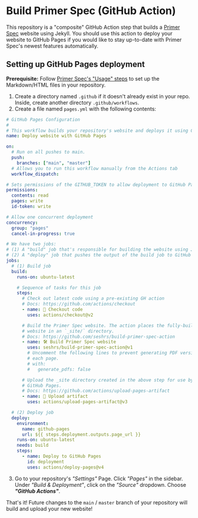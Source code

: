 # Build Primer Spec (GitHub Action)

This repository is a "composite" GitHub Action step that builds a [Primer Spec](https://github.com/eecs485staff/primer-spec) website using Jekyll. You should use this action to deploy your website to GitHub Pages if you would like to stay up-to-date with Primer Spec's newest features automatically.

## Setting up GitHub Pages deployment

**Prerequisite:** Follow [Primer Spec's "Usage" steps](https://github.com/eecs485staff/primer-spec#usage) to set up the Markdown/HTML files in your repository.

1. Create a directory named `.github` if it doesn't already exist in your repo. Inside, create another directory `.github/workflows`.
2. Create a file named `pages.yml` with the following contents:
```yml
# GitHub Pages Configuration
#
# This workflow builds your repository's website and deploys it using GitHub Pages.
name: Deploy website with GitHub Pages

on:
  # Run on all pushes to main.
  push:
    branches: ["main", "master"]
  # Allows you to run this workflow manually from the Actions tab
  workflow_dispatch:

# Sets permissions of the GITHUB_TOKEN to allow deployment to GitHub Pages
permissions:
  contents: read
  pages: write
  id-token: write

# Allow one concurrent deployment
concurrency:
  group: "pages"
  cancel-in-progress: true

# We have two jobs:
# (1) A "build" job that's responsible for building the website using Jekyll.
# (2) A "deploy" job that pushes the output of the build job to GitHub Pages.
jobs:
  # (1) Build job
  build:
    runs-on: ubuntu-latest

    # Sequence of tasks for this job
    steps:
      # Check out latest code using a pre-existing GH action
      # Docs: https://github.com/actions/checkout
      - name: 📁 Checkout code
        uses: actions/checkout@v2

      # Build the Primer Spec website. The action places the fully-built
      # website in an `_site/` directory.
      # Docs: https://github.com/seshrs/build-primer-spec-action
      - name: 🛠 Build Primer Spec website
        uses: seshrs/build-primer-spec-action@v1
        # Uncomment the following lines to prevent generating PDF versions of
        # each page.
        # with:
        #   generate_pdfs: false

      # Upload the _site directory created in the above step for use by
      # GitHub Pages.
      # Docs: https://github.com/actions/upload-pages-artifact
      - name: 🏺 Upload artifact
        uses: actions/upload-pages-artifact@v3

  # (2) Deploy job
  deploy:
    environment:
      name: github-pages
      url: ${{ steps.deployment.outputs.page_url }}
    runs-on: ubuntu-latest
    needs: build
    steps:
      - name: Deploy to GitHub Pages
        id: deployment
        uses: actions/deploy-pages@v4
```
3. Go to your repository's *"Settings"* Page. Click *"Pages"* in the sidebar. Under *"Build & Deployment"*, click on the *"Source"* dropdown. Choose ***"GitHub Actions"***.

That's it! Future changes to the `main` / `master` branch of your repository will build and upload your new website!
